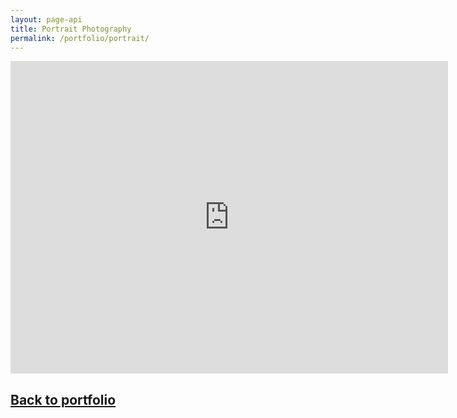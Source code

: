 ```yaml
---
layout: page-api
title: Portrait Photography
permalink: /portfolio/portrait/
---
```


<iframe src="https://albumizr.com/a/vrQa" scrolling="no" frameborder="0" allowfullscreen width="700" height="500"></iframe>

## [Back to portfolio](https://tekne-creative.github.io/tekne/portfolio/)